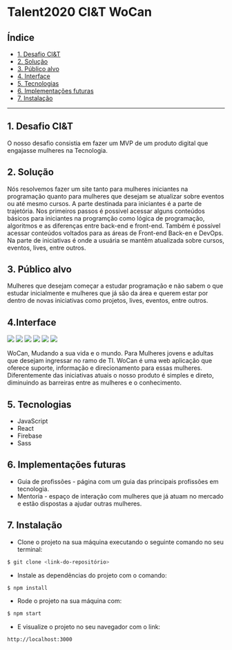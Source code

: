 # Talent2020 CI&T WoCan

## Índice

* [1. Desafio CI&T](#1-Desafio-CI&T)
* [2. Solução](#2-Solução)
* [3. Público alvo](#3-Público-alvo)
* [4. Interface](#4-Interface)
* [5. Tecnologias](#5-Tecnologias)
* [6. Implementações futuras](#5-Implementações-futuras)
* [7. Instalação](#5-Instalação)

***

## 1. Desafio CI&T
O nosso desafio consistia em fazer um MVP de um produto digital que engajasse mulheres na Tecnologia.

## 2. Solução
Nós resolvemos fazer um site tanto para mulheres iniciantes na programação quanto para mulheres que desejam se atualizar sobre eventos ou até mesmo cursos. A parte destinada para iniciantes é a parte de trajetória. Nos primeiros passos é possivel acessar alguns conteúdos básicos para iniciantes na programção como lógica de programação, algoritmos e as diferenças entre back-end e front-end. Também é possível acessar conteúdos voltados para as áreas de Front-end Back-en e DevOps. Na parte de iniciativas é onde a usuária se mantêm atualizada sobre cursos, eventos, lives, entre outros.

## 3. Público alvo
Mulheres que desejam começar a estudar programação e não sabem o que estudar inicialmente e mulheres que já são da área e querem estar por dentro de novas iniciativas como projetos, lives, eventos, entre outros.

## 4.Interface
![](./Imagens-Readme/home.png)
![](./Imagens-Readme/trajetoria.png)
![](./Imagens-Readme/front.png)
![](./Imagens-Readme/back.png)
![](./Imagens-Readme/devops.png)
![](./Imagens-Readme/iniciativas.png)

WoCan, Mudando a sua vida e o mundo.
Para Mulheres jovens e adultas que desejam ingressar no ramo de TI.
WoCan é uma web aplicação que oferece suporte, informação e direcionamento para essas mulheres.
Diferentemente das iniciativas atuais o nosso produto é simples e direto, diminuindo as barreiras entre as mulheres e o conhecimento.

## 5. Tecnologias
* JavaScript
* React 
* Firebase
* Sass

## 6. Implementações futuras
* Guia de profissões - página com um guia das principais profissões em tecnologia.
* Mentoria - espaço de interação com mulheres que já atuam no mercado e estão dispostas a ajudar outras mulheres.

## 7. Instalação
- Clone o projeto na sua máquina executando o seguinte comando no seu terminal:
```sh
$ git clone <link-do-repositório>
```
- Instale as dependências do projeto com o comando:
```sh
$ npm install
```
- Rode o projeto na sua máquina com:
```sh
$ npm start
```
- E visualize o projeto no seu navegador com o link:
```sh
http://localhost:3000
```

